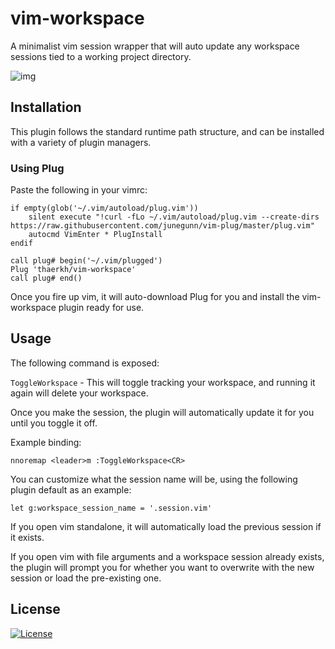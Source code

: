 vim-workspace
=========
A minimalist vim session wrapper that will auto update any workspace sessions tied to a working project directory.

![img](https://raw.githubusercontent.com/thaerkh/vim-workspace/master/wiki/screenshots/demo.gif)

## Installation
This plugin follows the standard runtime path structure, and can be installed with a variety of plugin managers.
### Using Plug
Paste the following in your vimrc:
```
if empty(glob('~/.vim/autoload/plug.vim'))
    silent execute "!curl -fLo ~/.vim/autoload/plug.vim --create-dirs https://raw.githubusercontent.com/junegunn/vim-plug/master/plug.vim"
    autocmd VimEnter * PlugInstall
endif

call plug# begin('~/.vim/plugged')
Plug 'thaerkh/vim-workspace'
call plug# end()
```
Once you fire up vim, it will auto-download Plug for you and install the vim-workspace plugin ready for use.
## Usage
The following command is exposed:

`ToggleWorkspace` - This will toggle tracking your workspace, and running it again will delete your workspace.

Once you make the session, the plugin will automatically update it for you until you toggle it off.

Example binding:

`nnoremap <leader>m :ToggleWorkspace<CR>`

You can customize what the session name will be, using the following plugin default as an example:

`let g:workspace_session_name = '.session.vim'`

If you open vim standalone, it will automatically load the previous session if it exists.

If you open vim with file arguments and a workspace session already exists, the plugin will prompt you for whether you want to overwrite with the new session or load the pre-existing one.
## License
[![License](https://img.shields.io/badge/License-Apache%202.0-blue.svg)](https://opensource.org/licenses/Apache-2.0)
